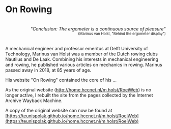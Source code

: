 # On Rowing

<br/>

<div style="text-align: right">
  <i>
    "Conclusion: The ergometer is a continuous source of pleasure"
  </i>
</div>

<div style="text-align: right; font-size: 0.8em">  
  (Marinus van Holst, "Behind the ergometer display")
</div>

<br/>

A mechanical engineer and professor emeritus at Delft University of Technology, Marinus van Holst was a member of the Dutch rowing clubs Nautilus and De Laak. Combining his interests in mechanical engineering and rowing, he published various articles on mechanics in rowing. Marinus passed away in 2018, at 85 years of age.



His website "On Rowing" contained the core of his ... 

As the original website (http://home.hccnet.nl/m.holst/RoeiWeb) is no longer active, I rebuilt the site from the pages collected by the Internet Archive Wayback Machine.

A copy of the original website can now be found at [https://teunispolak.github.io/home.hccnet.nl/m.holst/RoeiWeb](https://teunispolak.github.io/home.hccnet.nl/m.holst/RoeiWeb)

